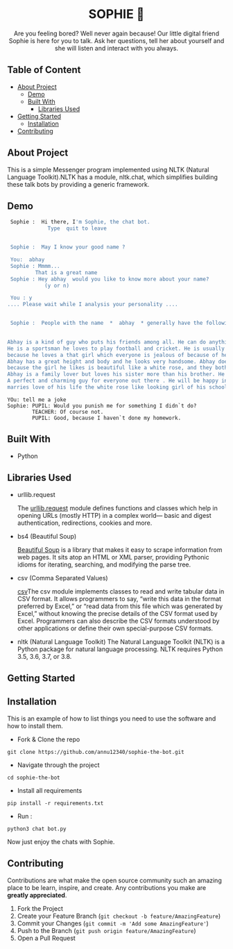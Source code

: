  <h1 align="center">SOPHIE 🤖 </h1>
 
  <p align="center">
 Are  you feeling bored? Well never again because! Our little digital friend Sophie is here for you to talk. Ask her questions, tell her about yourself and she will listen and interact with you always.
   </p>
 
## Table of Content

* [About Project](#about-project)
  * [Demo](#demo)
  * [Built With](#built-with)
    * [Libraries Used](#libraries-used)
* [Getting Started](#getting-started)
  * [Installation](#installation)
* [Contributing](#contributing)
  
 
## About Project

This is a simple Messenger program implemented using NLTK (Natural Language Toolkit).NLTK has a module, nltk.chat, which simplifies building these talk bots by providing a generic framework.

## Demo

```sh 
 Sophie :  Hi there, I'm Sophie, the chat bot.  
			 Type  quit to leave 


 Sophie :  May I know your good name ?

 You:  abhay
 Sophie : Mmmm...
		 That is a great name
 Sophie : Hey abhay  would you like to know more about your name?
			(y or n)

 You : y
.... Please wait while I analysis your personality ....


 Sophie :  People with the name  *  abhay  * generally have the following personsality 
 

Abhay is a kind of guy who puts his friends among all. He can do anything for his friends. 
He is a sportsman he loves to play football and cricket. He is usually confused about love 
because he loves a that girl which everyone is jealous of because of her looks. 
Abhay has a great height and body and he looks very handsome. Abhay doesn&apost give damn to other girls 
because the girl he likes is beautiful like a white rose, and they both have many things in common.
Abhay is a family lover but loves his sister more than his brother. He is the kind of guy who doesn&apost drink or smoke.
A perfect and charming guy for everyone out there . He will be happy in his life if he
marries love of his life the white rose like looking girl of his school. Abhay is confused and misunderstands everytime.
```

```
YOu: tell me a joke
Sophie: PUPIL: Would you punish me for something I didn`t do?
        TEACHER: Of course not.
        PUPIL: Good, because I haven`t done my homework.
```


## Built With
  
  * Python

## Libraries Used

  * urllib.request
  
    The [urllib.request](https://docs.python.org/3/library/urllib.request.html) module defines functions and classes which help in opening URLs (mostly HTTP) in a complex world— 
    basic and digest authentication, redirections, cookies and more.

  * bs4 (Beautiful Soup)
  
    [Beautiful Soup](https://pypi.org/project/beautifulsoup4/) is a library that makes it easy to scrape information from web pages. It sits atop an HTML or XML parser, 
    providing Pythonic idioms for iterating, searching, and modifying the parse tree.

  * csv (Comma Separated Values)
  
    [csv](https://docs.python.org/3/library/csv.html)The csv module implements classes to read and write tabular data in CSV format. It allows programmers to say, “write this 
    data in the format preferred by Excel,” or “read data from this file which was generated by Excel,” without knowing the precise details of the CSV format used by Excel. 
    Programmers can also describe the CSV formats understood by other applications or define their own special-purpose CSV formats.
    
  * nltk (Natural Language Toolkit)
    The Natural Language Toolkit (NLTK) is a Python package for natural language processing. NLTK requires Python 3.5, 3.6, 3.7, or 3.8.
    
## Getting Started

## Installation

This is an example of how to list things you need to use the software and how to install them.

* Fork & Clone the repo

```
git clone https://github.com/annu12340/sophie-the-bot.git
```

* Navigate through the project

```
cd sophie-the-bot
```

* Install all requirements

``` 
pip install -r requirements.txt
```

* Run :

```
python3 chat bot.py
```

Now just enjoy the chats with Sophie.

## Contributing

Contributions are what make the open source community such an amazing place to be learn, inspire, and create. Any contributions you make are **greatly appreciated**.

1. Fork the Project
2. Create your Feature Branch (`git checkout -b feature/AmazingFeature`)
3. Commit your Changes (`git commit -m 'Add some AmazingFeature'`)
4. Push to the Branch (`git push origin feature/AmazingFeature`)
5. Open a Pull Request








